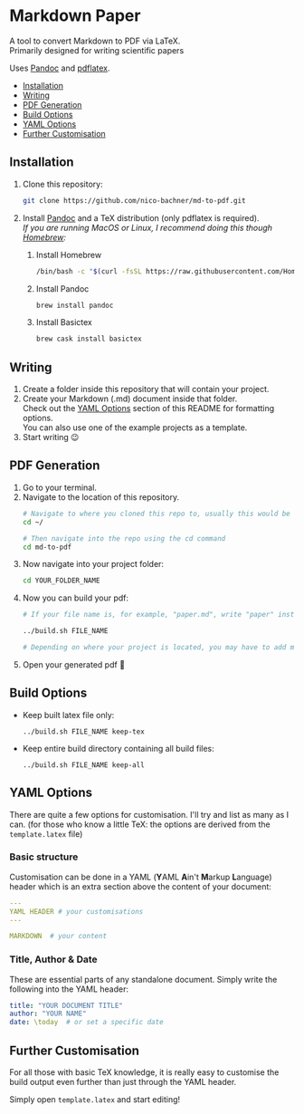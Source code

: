 # Markdown Paper

A tool to convert Markdown to PDF via LaTeX. \
Primarily designed for writing scientific papers

Uses [Pandoc](https://pandoc.org) and [pdflatex](https://www.latex-project.org).

- [Installation](#Installation)
- [Writing](#Writing)
- [PDF Generation](#PDF-Generation)
- [Build Options](#Build-Options)
- [YAML Options](#YAML-Options)
- [Further Customisation](#Further-Customisation)

## Installation

1. Clone this repository:
    ``` sh
    git clone https://github.com/nico-bachner/md-to-pdf.git
    ```
0. Install [Pandoc](https://pandoc.org/installing.html) and a TeX distribution (only pdflatex is required). \
*If you are running MacOS or Linux, I recommend doing this though [Homebrew](https://brew.sh):*

    1. Install Homebrew
        ``` sh
        /bin/bash -c "$(curl -fsSL https://raw.githubusercontent.com/Homebrew/install/master/install.sh)"
        ```
    2. Install Pandoc
        ``` sh
        brew install pandoc
        ```
    3. Install Basictex
        ``` sh
        brew cask install basictex
        ```

## Writing 
1. Create a folder inside this repository that will contain your project.
0. Create your Markdown (.md) document inside that folder. \
Check out the [YAML Options](#YAML-Options) section of this README for formatting options. \
You can also use one of the example projects as a template.
0. Start writing :wink:

## PDF Generation
1. Go to your terminal.
0. Navigate to the location of this repository.
    ```sh
    # Navigate to where you cloned this repo to, usually this would be in your home folder
    cd ~/

    # Then navigate into the repo using the cd command
    cd md-to-pdf
    ```
0. Now navigate into your project folder:
    ``` sh
    cd YOUR_FOLDER_NAME
    ```
0. Now you can build your pdf:
    ``` sh
    # If your file name is, for example, "paper.md", write "paper" instead of FILE_NAME

    ../build.sh FILE_NAME

    # Depending on where your project is located, you may have to add more dots to the beginning
    ```
0. Open your generated pdf :tada:

## Build Options
- Keep built latex file only:
    ```
    ../build.sh FILE_NAME keep-tex
    ```
- Keep entire build directory containing all build files: 
    ```
    ../build.sh FILE_NAME keep-all
    ```

## YAML Options
There are quite a few options for customisation. I'll try and list as many as I can. (for those who know a little TeX: the options are derived from the `template.latex` file)

### Basic structure
Customisation can be done in a YAML (**Y**AML **A**in't **M**arkup **L**anguage) header which is an extra section above the content of your document:
``` YAML
---
YAML HEADER # your customisations
---

MARKDOWN  # your content
```

### Title, Author & Date
These are essential parts of any standalone document. Simply write the following into the YAML header:
``` YAML
title: "YOUR DOCUMENT TITLE"
author: "YOUR NAME"
date: \today  # or set a specific date
```

## Further Customisation
For all those with basic TeX knowledge, it is really easy to customise the build output even further than just through the YAML header.

Simply open `template.latex` and start editing!
